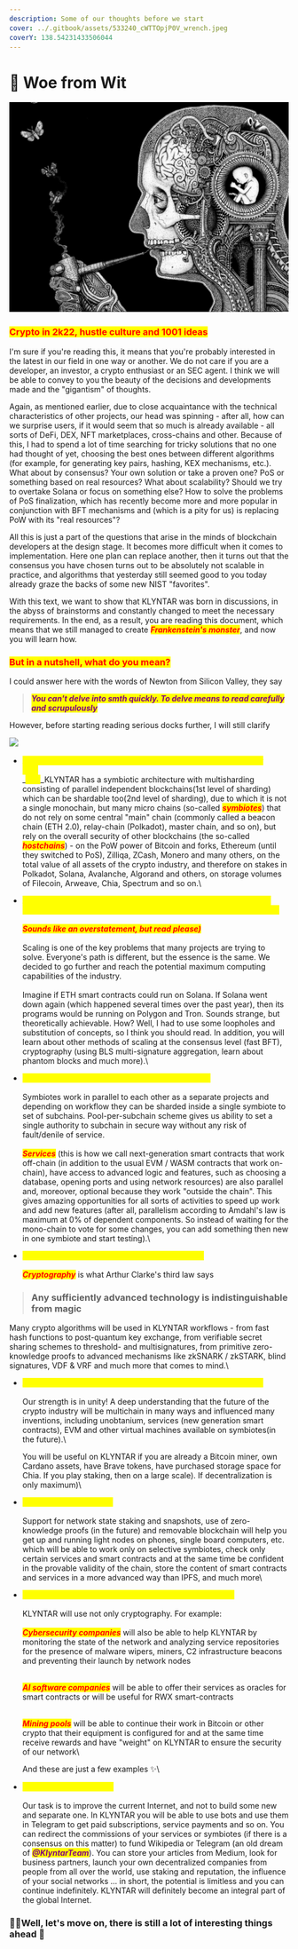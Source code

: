 ```yaml
---
description: Some of our thoughts before we start
cover: ../.gitbook/assets/533240_cWTTOpjP0V_wrench.jpeg
coverY: 138.54231433506044
---
```


# 🧠 Woe from Wit

![](../.gitbook/assets/cb0586c52d9c39c873e43de91c59c39c.jpg)

### <mark style="color:red;">Crypto in 2k22, hustle culture and 1001 ideas</mark>

I'm sure if you're reading this, it means that you're probably interested in the latest in our field in one way or another. We do not care if you are a developer, an investor, a crypto enthusiast or an SEC agent. I think we will be able to convey to you the beauty of the decisions and developments made and the "gigantism" of thoughts.

Again, as mentioned earlier, due to close acquaintance with the technical characteristics of other projects, our head was spinning - after all, how can we surprise users, if it would seem that so much is already available - all sorts of DeFi, DEX, NFT marketplaces, cross-chains and other. Because of this, I had to spend a lot of time searching for tricky solutions that no one had thought of yet, choosing the best ones between different algorithms (for example, for generating key pairs, hashing, KEX mechanisms, etc.). What about by consensus? Your own solution or take a proven one? PoS or something based on real resources? What about scalability? Should we try to overtake Solana or focus on something else? How to solve the problems of PoS finalization, which has recently become more and more popular in conjunction with BFT mechanisms and (which is a pity for us) is replacing PoW with its "real resources"?

All this is just a part of the questions that arise in the minds of blockchain developers at the design stage. It becomes more difficult when it comes to implementation. Here one plan can replace another, then it turns out that the consensus you have chosen turns out to be absolutely not scalable in practice, and algorithms that yesterday still seemed good to you today already graze the backs of some new NIST "favorites".

With this text, we want to show that KLYNTAR was born in discussions, in the abyss of brainstorms and constantly changed to meet the necessary requirements. In the end, as a result, you are reading this document, which means that we still managed to create _<mark style="color:red;">**Frankenstein's monster**</mark>_, and now you will learn how.

### <mark style="color:red;">But in a nutshell, what do you mean?</mark>

I could answer here with the words of Newton from Silicon Valley, they say

> _<mark style="color:purple;">**You can't delve into smth quickly. To delve means to read carefully and scrupulously**</mark>_

However, before starting reading serious docks further, I will still clarify

![](https://readme-typing-svg.herokuapp.com/?font=Major+Mono+Display\&size=44\&color=C20000\&vCenter=true\&width=450\&lines=Klyntar+is+...)

* _<mark style="color:yellow;">**A project that relies on the security of the entire crypto industry**</mark>_\
  _<mark style="color:yellow;">****</mark>_\
  _<mark style="color:yellow;">****</mark>_KLYNTAR has a symbiotic architecture with multisharding consisting of parallel independent blockchains(1st level of sharding) which can be shardable too(2nd level of sharding), due to which it is not a single monochain, but many micro chains (so-called _<mark style="color:red;">**symbiotes**</mark>_) that do not rely on some central "main" chain (commonly called a beacon chain (ETH 2.0), relay-chain (Polkadot), master chain, and so on), but rely on the overall security of other blockchains (the so-called _<mark style="color:red;">**hostchains**</mark>_) - on the PoW power of Bitcoin and forks, Ethereum (until they switched to PoS), Zilliqa, ZCash, Monero and many others, on the total value of all assets of the crypto industry, and therefore on stakes in Polkadot, Solana, Avalanche, Algorand and others, on storage volumes of Filecoin, Arweave, Chia, Spectrum and so on.\

* _<mark style="color:yellow;">**A project that has the maximum theoretically possible speed(yes, more than Solana or TON) and relies on the speed of all blockchains**</mark>_\
  \
  _<mark style="color:red;">**Sounds like an overstatement, but read please)**</mark>_\
  \
  Scaling is one of the key problems that many projects are trying to solve. Everyone's path is different, but the essence is the same. We decided to go further and reach the potential maximum computing capabilities of the industry.\
  \
  Imagine if ETH smart contracts could run on Solana. If Solana went down again (which happened several times over the past year), then its programs would be running on Polygon and Tron. Sounds strange, but theoretically achievable. How? Well, I had to use some loopholes and substitution of concepts, so I think you should read. In addition, you will learn about other methods of scaling at the consensus level (fast BFT), cryptography (using BLS multi-signature aggregation, learn about phantom blocks and much more).\

* _<mark style="color:yellow;">**The project with the maximum level of parallelism**</mark>_\
  \
  Symbiotes work in parallel to each other as a separate projects and depending on workflow they can be sharded inside a single symbiote to set of subchains. Pool-per-subchain scheme gives us ability to set a single authority to subchain in secure way without any risk of fault/denile of service.\
  \
  _<mark style="color:red;">**Services**</mark>_ (this is how we call next-generation smart contracts that work off-chain (in addition to the usual EVM / WASM contracts that work on-chain), have access to advanced logic and features, such as choosing a database, opening ports and using network resources) are also parallel and, moreover, optional because they work "outside the chain". This gives amazing opportunities for all sorts of activities to speed up work and add new features (after all, parallelism according to Amdahl's law is maximum at 0% of dependent components. So instead of waiting for the mono-chain to vote for some changes, you can add something then new in one symbiote and start testing).\

* _<mark style="color:yellow;">**A project that has a "crypto" prefix for a reason**</mark>_\
  \
  _<mark style="color:red;">**Cryptography**</mark>_ is what Arthur Clarke's third law says

> ### **Any sufficiently advanced technology is indistinguishable from magic**

Many crypto algorithms will be used in KLYNTAR workflows - from fast hash functions to post-quantum key exchange, from verifiable secret sharing schemes to threshold- and multisignatures, from primitive zero-knowledge proofs to advanced mechanisms like zkSNARK / zkSTARK, blind signatures, VDF & VRF and much more that comes to mind.\


*   _<mark style="color:yellow;">**A project that supports a multichain future and multichain logic**</mark>_\
    \
    Our strength is in unity! A deep understanding that the future of the crypto industry will be multichain in many ways and influenced many inventions, including unobtanium, services (new generation smart contracts), EVM and other virtual machines available on symbiotes(in the future).\


    You will be useful on KLYNTAR if you are already a Bitcoin miner, own Cardano assets, have Brave tokens, have purchased storage space for Chia. If you play staking, then on a large scale). If decentralization is only maximum)\

* _<mark style="color:yellow;">**Benefit from any device**</mark>_\
  \
  Support for network state staking and snapshots, use of zero-knowledge proofs (in the future) and removable blockchain will help you get up and running light nodes on phones, single board computers, etc. which will be able to work only on selective symbiotes, check only certain services and smart contracts and at the same time be confident in the provable validity of the chain, store the content of smart contracts and services in a more advanced way than IPFS, and much more\

*   _<mark style="color:yellow;">**Science and technologies is the foundation of KLYNTAR**</mark>_\
    \
    KLYNTAR will use not only cryptography. For example:\
    \
    _<mark style="color:red;">**Cybersecurity companies**</mark>_ will also be able to help KLYNTAR by monitoring the state of the network and analyzing service repositories for the presence of malware wipers, miners, C2 infrastructure beacons and preventing their launch by network nodes

    \
    _<mark style="color:red;">**AI software companies**</mark>_ will be able to offer their services as oracles for smart contracts or will be useful for RWX smart-contracts

    \
    _<mark style="color:red;">**Mining pools**</mark>_ will be able to continue their work in Bitcoin or other crypto that their equipment is configured for and at the same time receive rewards and have "weight" on KLYNTAR to ensure the security of our network\


    And these are just a few examples ✨\

* _<mark style="color:yellow;">**Web3 took a wrong turn**</mark>_\
  \
  Our task is to improve the current Internet, and not to build some new and separate one. In KLYNTAR you will be able to use bots and use them in Telegram to get paid subscriptions, service payments and so on. You can redirect the commissions of your services or symbiotes (if there is a consensus on this matter) to fund Wikipedia or Telegram (an old dream of _<mark style="color:purple;">**@KlyntarTeam**</mark>_). You can store your articles from Medium, look for business partners, launch your own decentralized companies from people from all over the world, use staking and reputation, the influence of your social networks ... in short, the potential is limitless and you can continue indefinitely. KLYNTAR will definitely become an integral part of the global Internet.

### 👨‍🚀Well, let's move on, there is still a lot of interesting things ahead 🤖
